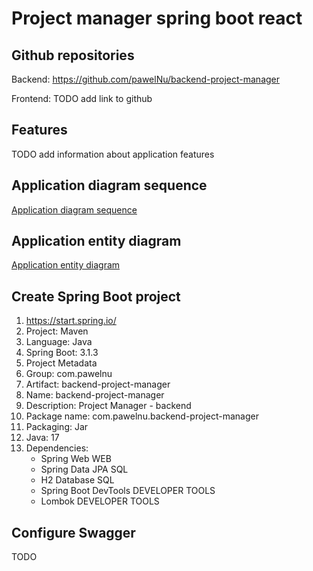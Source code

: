 # Project manager spring boot react

## Github repositories

Backend: https://github.com/pawelNu/backend-project-manager

Frontend: TODO add link to github

## Features

TODO add information about application features

## Application diagram sequence

[Application diagram sequence](diagram_sequences.md#application-diagram-sequence)

## Application entity diagram

[Application entity diagram](entities_diagram.md#application-entity-diagram)

## Create Spring Boot project

1. https://start.spring.io/
2. Project: Maven
3. Language: Java
4. Spring Boot: 3.1.3
5. Project Metadata
6. Group: com.pawelnu
7. Artifact: backend-project-manager
8. Name: backend-project-manager
9.  Description: Project Manager - backend
10. Package name: com.pawelnu.backend-project-manager
11. Packaging: Jar
12. Java: 17
13. Dependencies: 
    - Spring Web WEB
    - Spring Data JPA SQL
    - H2 Database SQL
    - Spring Boot DevTools DEVELOPER TOOLS
    - Lombok DEVELOPER TOOLS

## Configure Swagger

TODO

[//]: # (TODO configure swagger)
